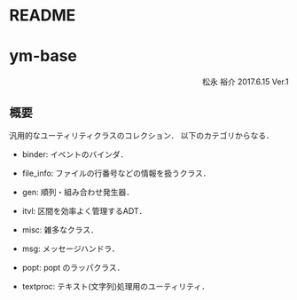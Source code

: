 # README #

# ym-base

<div style="text-align:right;">
松永 裕介
2017.6.15 Ver.1
</div>


## 概要

汎用的なユーティリティクラスのコレクション．
以下のカテゴリからなる．

* binder: イベントのバインダ．

* file_info: ファイルの行番号などの情報を扱うクラス．

* gen: 順列・組み合わせ発生器．

* itvl: 区間を効率よく管理するADT．

* misc: 雑多なクラス．

* msg: メッセージハンドラ．

* popt: popt のラッパクラス．

* textproc: テキスト(文字列)処理用のユーティリティ．
